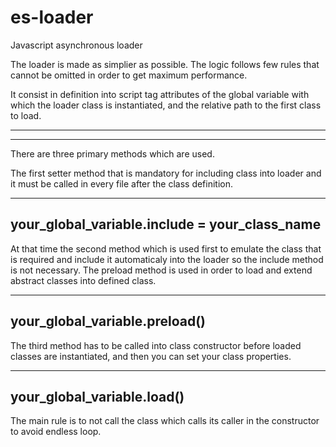 # es-loader
Javascript asynchronous loader

The loader is made as simplier as possible.
The logic follows few rules that cannot be omitted in order to get maximum performance.

It consist in definition into script tag attributes of the global variable with which the 
loader class is instantiated, and the relative path to the first class to load.

---
<script src="src/loader.js" instance="your_global_variable" load="js/main"></script>
---

There are three primary methods which are used.

The first setter method that is mandatory for including class into loader
and it must be called in every file after the class definition.

---
your_global_variable.include = your_class_name
---

At that time the second method which is used first to emulate the class that is required and include 
it automaticaly into the loader so the include method is not necessary.
The preload method is used in order to load and extend abstract classes into defined class.

---
your_global_variable.preload()
 ---

The third method has to be called into class constructor before loaded classes are instantiated, and then
you can set your class properties.

---
your_global_variable.load()
---

The main rule is to not call the class which calls its caller in the constructor to avoid endless loop.



